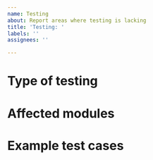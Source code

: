 ```yaml
---
name: Testing
about: Report areas where testing is lacking
title: 'Testing: '
labels: ''
assignees: ''

---
```


# Type of testing
# Affected modules
# Example test cases
